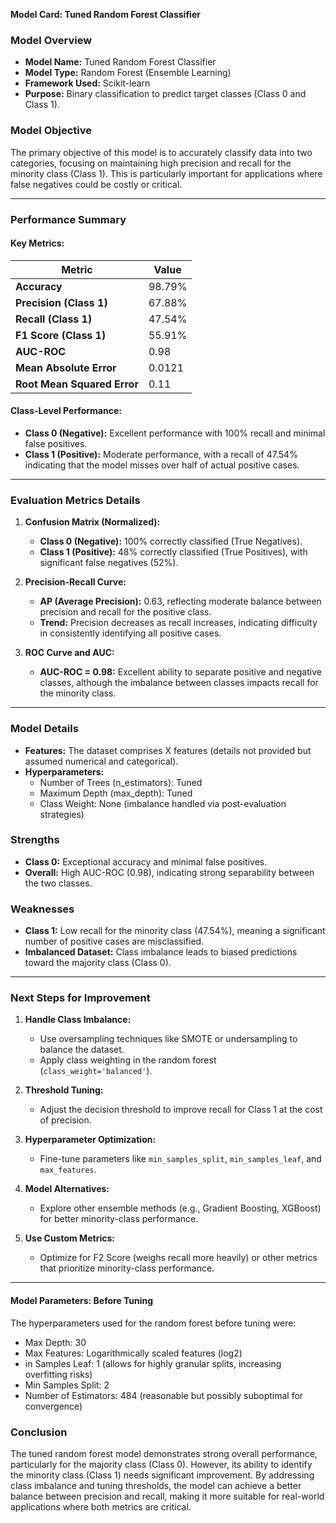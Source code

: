 **Model Card: Tuned Random Forest Classifier**

### **Model Overview**

- **Model Name:** Tuned Random Forest Classifier
- **Model Type:** Random Forest (Ensemble Learning)
- **Framework Used:** Scikit-learn
- **Purpose:** Binary classification to predict target classes (Class 0 and Class 1).

### **Model Objective**

The primary objective of this model is to accurately classify data into two categories, focusing on maintaining high precision and recall for the minority class (Class 1). This is particularly important for applications where false negatives could be costly or critical.

---

### **Performance Summary**

#### **Key Metrics:**

| Metric                      | Value  |
| --------------------------- | ------ |
| **Accuracy**                | 98.79% |
| **Precision (Class 1)**     | 67.88% |
| **Recall (Class 1)**        | 47.54% |
| **F1 Score (Class 1)**      | 55.91% |
| **AUC-ROC**                 | 0.98   |
| **Mean Absolute Error**     | 0.0121 |
| **Root Mean Squared Error** | 0.11   |

#### **Class-Level Performance:**

- **Class 0 (Negative):** Excellent performance with 100% recall and minimal false positives.
- **Class 1 (Positive):** Moderate performance, with a recall of 47.54% indicating that the model misses over half of actual positive cases.

---

### **Evaluation Metrics Details**

1. **Confusion Matrix (Normalized):**

   - **Class 0 (Negative):** 100% correctly classified (True Negatives).
   - **Class 1 (Positive):** 48% correctly classified (True Positives), with significant false negatives (52%).

2. **Precision-Recall Curve:**

   - **AP (Average Precision):** 0.63, reflecting moderate balance between precision and recall for the positive class.
   - **Trend:** Precision decreases as recall increases, indicating difficulty in consistently identifying all positive cases.

3. **ROC Curve and AUC:**

   - **AUC-ROC = 0.98:** Excellent ability to separate positive and negative classes, although the imbalance between classes impacts recall for the minority class.

---

### **Model Details**

- **Features:** The dataset comprises X features (details not provided but assumed numerical and categorical).
- **Hyperparameters:**
  - Number of Trees (n\_estimators): Tuned
  - Maximum Depth (max\_depth): Tuned
  - Class Weight: None (imbalance handled via post-evaluation strategies)

### **Strengths**

- **Class 0:** Exceptional accuracy and minimal false positives.
- **Overall:** High AUC-ROC (0.98), indicating strong separability between the two classes.

### **Weaknesses**

- **Class 1:** Low recall for the minority class (47.54%), meaning a significant number of positive cases are misclassified.
- **Imbalanced Dataset:** Class imbalance leads to biased predictions toward the majority class (Class 0).

---

### **Next Steps for Improvement**

1. **Handle Class Imbalance:**

   - Use oversampling techniques like SMOTE or undersampling to balance the dataset.
   - Apply class weighting in the random forest (`class_weight='balanced'`).

2. **Threshold Tuning:**

   - Adjust the decision threshold to improve recall for Class 1 at the cost of precision.

3. **Hyperparameter Optimization:**

   - Fine-tune parameters like `min_samples_split`, `min_samples_leaf`, and `max_features`.

4. **Model Alternatives:**

   - Explore other ensemble methods (e.g., Gradient Boosting, XGBoost) for better minority-class performance.

5. **Use Custom Metrics:**

   - Optimize for F2 Score (weighs recall more heavily) or other metrics that prioritize minority-class performance.

---

#### **Model Parameters: Before Tuning**

The hyperparameters used for the random forest before tuning were:

- Max Depth: 30
- Max Features: Logarithmically scaled features (log2)
- in Samples Leaf: 1 (allows for highly granular splits, increasing overfitting risks)
- Min Samples Split: 2
- Number of Estimators: 484 (reasonable but possibly suboptimal for convergence)

### **Conclusion**

The tuned random forest model demonstrates strong overall performance, particularly for the majority class (Class 0). However, its ability to identify the minority class (Class 1) needs significant improvement. By addressing class imbalance and tuning thresholds, the model can achieve a better balance between precision and recall, making it more suitable for real-world applications where both metrics are critical.
